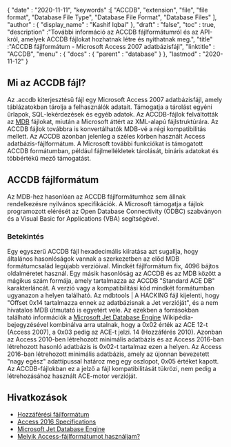 {
  "date" : "2020-11-11",
  "keywords" :[ "ACCDB", "extension", "file", "file format", "Database File Type", "Database File Format", "Database Files" ],
  "author" : {
    "display_name" : "Kashif Iqbal"
},
  "draft" : "false",
  "toc" : true,
  "description" :"További információ az ACCDB fájlformátumról és az API-król, amelyek ACCDB fájlokat hozhatnak létre és nyithatnak meg.",
  "title" :"ACCDB fájlformátum - Microsoft Access 2007 adatbázisfájl",
  "linktitle" : "ACCDB",
  "menu" : {
    "docs" : {
      "parent" : "database"
}
},
  "lastmod" : "2020-11-12"
}

## Mi az ACCDB fájl?

Az .accdb kiterjesztésű fájl egy Microsoft Access 2007 adatbázisfájl, amely táblázatokban tárolja a felhasználók adatait. Támogatja a tárolást
egyéni űrlapok, SQL-lekérdezések és egyéb adatok. Az ACCDB-fájlok felváltották az [MDB](/hu/database/mdb/) fájlokat, miután a Microsoft áttért az XML-alapú fájlstruktúrára. Az ACCDB fájlok továbbra is konvertálhatók MDB-vé a régi kompatibilitás mellett. Az ACCDB azonban jelenleg a széles körben használt Access adatbázis-fájlformátum. A Microsoft további funkciókat is támogatott ACCDB formátumban, például fájlmellékletek tárolását, bináris adatokat és többértékű mező támogatást.

## ACCDB fájlformátum

Az MDB-hez hasonlóan az ACCDB fájlformátumhoz sem állnak rendelkezésre nyilvános specifikációk. A Microsoft támogatja a fájlok programozott elérését az Open Database Connectivity (ODBC) szabványon és a Visual Basic for Applications (VBA) segítségével.

### Betekintés

Egy egyszerű ACCDB fájl hexadecimális kiíratása azt sugallja, hogy általános hasonlóságok vannak a szerkezetben az előd MDB formátumcsalád legújabb verzióival. Mindkét fájlformátum fix, 4096 bájtos oldalméretet használ. Egy másik hasonlóság az ACCDB és az MDB között a mágikus szám formája, amely tartalmazza az ACCDB "Standard ACE DB" karakterláncát. A verzió vagy a kompatibilitási kód mindkét formátumban ugyanazon a helyen található. Az mdbtools | A HACKING fájl kijelenti, hogy "Offset 0x14 tartalmazza ennek az adatbázisnak a Jet verzióját", és a nem hivatalos MDB útmutató is egyetért vele. Az ezekben a forrásokban található információk a [Microsoft Jet Database Engine](https://en.wikipedia.org/wiki/Microsoft_Jet_Database_Engine) Wikipédia-bejegyzésével kombinálva arra utalnak, hogy a 0x02 érték az ACE 12-t (Access 2007), a 0x03 pedig az ACE-t jelzi. 14 (Hozzáférés 2010). Azonban az Access 2010-ben létrehozott minimális adatbázis és az Access 2016-ban létrehozott hasonló adatbázis is 0x02-t tartalmaz ezen a helyen. Az Access 2016-ban létrehozott minimális adatbázis, amely az újonnan bevezetett "nagy egész" adattípussal határoz meg egy oszlopot, 0x05 értéket kapott. Az ACCDB-fájlokban ez a jelző a fájl kompatibilitását tükrözi, nem pedig a létrehozásához használt ACE-motor verzióját.

## Hivatkozások

* [Hozzáférési fájlformátum](https://support.microsoft.com/en-us/office/which-access-file-format-should-i-use-012d9ab3-d14c-479e-b617-be66f9070b41)
* [Access 2016 Specifications](https://support.microsoft.com/en-us/office/access-specifications-0cf3c66f-9cf2-4e32-9568-98c1025bb47c?ui=en-us&rs=en-us&ad=us)
* [Microsoft Jet Database Engine](https://en.wikipedia.org/wiki/Microsoft_Jet_Database_Engine)
* [Melyik Access-fájlformátumot használjam?](https://support.microsoft.com/en-us/office/which-access-file-format-should-i-use-012d9ab3-d14c-479e-b617-be66f9070b41?ui=en-us&rs=en-us&ad=us)
